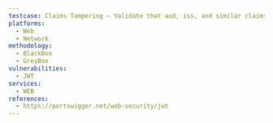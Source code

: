 ```yaml
---
testcase: Claims Tampering – Validate that aud, iss, and similar claims are properly enforced and not reusable across services. Web (HTTP/HTTPS) service
platforms: 
  - Web
  - Network
methodology: 
  - BlackBox
  - GreyBox
vulnerabilities:
  - JWT
services:
  - WEB
references:
  - https://portswigger.net/web-security/jwt
---
```

